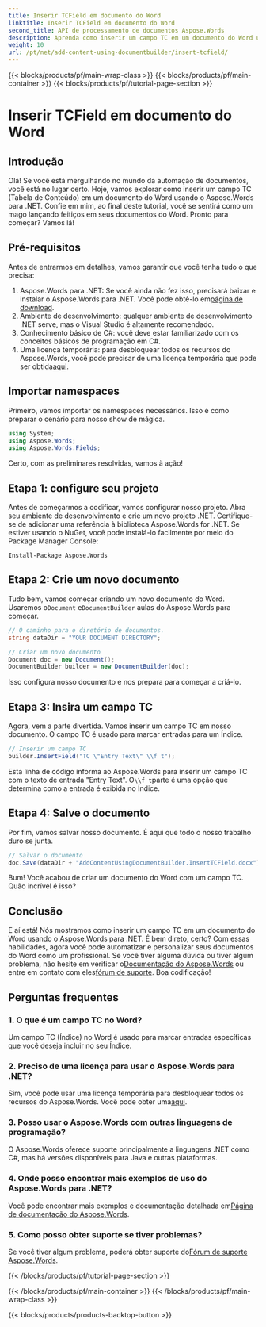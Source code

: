 ```yaml
---
title: Inserir TCField em documento do Word
linktitle: Inserir TCField em documento do Word
second_title: API de processamento de documentos Aspose.Words
description: Aprenda como inserir um campo TC em um documento do Word usando o Aspose.Words para .NET. Siga nosso guia passo a passo para automação de documentos sem interrupções.
weight: 10
url: /pt/net/add-content-using-documentbuilder/insert-tcfield/
---
```


{{< blocks/products/pf/main-wrap-class >}}
{{< blocks/products/pf/main-container >}}
{{< blocks/products/pf/tutorial-page-section >}}

# Inserir TCField em documento do Word

## Introdução

Olá! Se você está mergulhando no mundo da automação de documentos, você está no lugar certo. Hoje, vamos explorar como inserir um campo TC (Tabela de Conteúdo) em um documento do Word usando o Aspose.Words para .NET. Confie em mim, ao final deste tutorial, você se sentirá como um mago lançando feitiços em seus documentos do Word. Pronto para começar? Vamos lá!

## Pré-requisitos

Antes de entrarmos em detalhes, vamos garantir que você tenha tudo o que precisa:

1.  Aspose.Words para .NET: Se você ainda não fez isso, precisará baixar e instalar o Aspose.Words para .NET. Você pode obtê-lo em[página de download](https://releases.aspose.com/words/net/).
2. Ambiente de desenvolvimento: qualquer ambiente de desenvolvimento .NET serve, mas o Visual Studio é altamente recomendado.
3. Conhecimento básico de C#: você deve estar familiarizado com os conceitos básicos de programação em C#.
4.  Uma licença temporária: para desbloquear todos os recursos do Aspose.Words, você pode precisar de uma licença temporária que pode ser obtida[aqui](https://purchase.aspose.com/temporary-license/).

## Importar namespaces

Primeiro, vamos importar os namespaces necessários. Isso é como preparar o cenário para nosso show de mágica.

```csharp
using System;
using Aspose.Words;
using Aspose.Words.Fields;
```

Certo, com as preliminares resolvidas, vamos à ação!

## Etapa 1: configure seu projeto

Antes de começarmos a codificar, vamos configurar nosso projeto. Abra seu ambiente de desenvolvimento e crie um novo projeto .NET. Certifique-se de adicionar uma referência à biblioteca Aspose.Words for .NET. Se estiver usando o NuGet, você pode instalá-lo facilmente por meio do Package Manager Console:

```shell
Install-Package Aspose.Words
```

## Etapa 2: Crie um novo documento

 Tudo bem, vamos começar criando um novo documento do Word. Usaremos o`Document` e`DocumentBuilder` aulas do Aspose.Words para começar.

```csharp
// O caminho para o diretório de documentos.
string dataDir = "YOUR DOCUMENT DIRECTORY";

// Criar um novo documento
Document doc = new Document();
DocumentBuilder builder = new DocumentBuilder(doc);
```

Isso configura nosso documento e nos prepara para começar a criá-lo.

## Etapa 3: Insira um campo TC

Agora, vem a parte divertida. Vamos inserir um campo TC em nosso documento. O campo TC é usado para marcar entradas para um Índice.

```csharp
// Inserir um campo TC
builder.InsertField("TC \"Entry Text\" \\f t");
```

 Esta linha de código informa ao Aspose.Words para inserir um campo TC com o texto de entrada "Entry Text". O`\\f t`parte é uma opção que determina como a entrada é exibida no Índice.

## Etapa 4: Salve o documento

Por fim, vamos salvar nosso documento. É aqui que todo o nosso trabalho duro se junta.

```csharp
// Salvar o documento
doc.Save(dataDir + "AddContentUsingDocumentBuilder.InsertTCField.docx");
```

Bum! Você acabou de criar um documento do Word com um campo TC. Quão incrível é isso?

## Conclusão

 E aí está! Nós mostramos como inserir um campo TC em um documento do Word usando o Aspose.Words para .NET. É bem direto, certo? Com essas habilidades, agora você pode automatizar e personalizar seus documentos do Word como um profissional. Se você tiver alguma dúvida ou tiver algum problema, não hesite em verificar o[Documentação do Aspose.Words](https://reference.aspose.com/words/net/) ou entre em contato com eles[fórum de suporte](https://forum.aspose.com/c/words/8). Boa codificação!

## Perguntas frequentes

### 1. O que é um campo TC no Word?

Um campo TC (Índice) no Word é usado para marcar entradas específicas que você deseja incluir no seu Índice.

### 2. Preciso de uma licença para usar o Aspose.Words para .NET?

 Sim, você pode usar uma licença temporária para desbloquear todos os recursos do Aspose.Words. Você pode obter uma[aqui](https://purchase.aspose.com/temporary-license/).

### 3. Posso usar o Aspose.Words com outras linguagens de programação?

O Aspose.Words oferece suporte principalmente a linguagens .NET como C#, mas há versões disponíveis para Java e outras plataformas.

### 4. Onde posso encontrar mais exemplos de uso do Aspose.Words para .NET?

 Você pode encontrar mais exemplos e documentação detalhada em[Página de documentação do Aspose.Words](https://reference.aspose.com/words/net/).

### 5. Como posso obter suporte se tiver problemas?

 Se você tiver algum problema, poderá obter suporte do[Fórum de suporte Aspose.Words](https://forum.aspose.com/c/words/8).

{{< /blocks/products/pf/tutorial-page-section >}}

{{< /blocks/products/pf/main-container >}}
{{< /blocks/products/pf/main-wrap-class >}}

{{< blocks/products/products-backtop-button >}}
